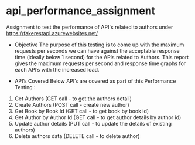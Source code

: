 # api_performance_assignment
Assignment to test the performance of API's related to authors under https://fakerestapi.azurewebsites.net/

* Objective 
The purpose of this testing is to come up with the maximum requests per seconds we can have against the acceptable response time (ideally below 1 second) for the APIs related to Authors. This report gives the maximum requests per second and response time graphs for each API’s with the increased load.

* API’s Covered
Below API’s are covered as part of this Performance Testing :

1. Get Authors (GET call - to get the authors detail)
2. Create Authors (POST call - create new author)
3. Get Book by Book Id (GET call - to get book by book id)
4. Get Author by Author Id (GET call - to get author details by author id)
5. Update author details (PUT call - to update the details of existing authors)
6. Delete authors data (DELETE call - to delete author)
